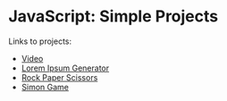 # JavaScript: Simple Projects

Links to projects:

* [Video](https://videoprojectjfp.web.app/)
* [Lorem Ipsum Generator](https://loremipsumgeneratorjfp.web.app/)
* [Rock Paper Scissors](https://rockpaperscisors-d3391.web.app/)
* [Simon Game](https://simongamejfp.web.app/)


